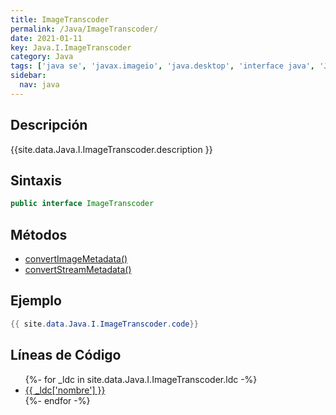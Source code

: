 ```yaml
---
title: ImageTranscoder
permalink: /Java/ImageTranscoder/
date: 2021-01-11
key: Java.I.ImageTranscoder
category: Java
tags: ['java se', 'javax.imageio', 'java.desktop', 'interface java', 'Java 1.0']
sidebar: 
  nav: java
---
```


## Descripción
{{site.data.Java.I.ImageTranscoder.description }}

## Sintaxis
~~~java
public interface ImageTranscoder
~~~

## Métodos
* [convertImageMetadata()](/Java/ImageTranscoder/convertImageMetadata)
* [convertStreamMetadata()](/Java/ImageTranscoder/convertStreamMetadata)

## Ejemplo
~~~java
{{ site.data.Java.I.ImageTranscoder.code}}
~~~

## Líneas de Código
<ul>
{%- for _ldc in site.data.Java.I.ImageTranscoder.ldc -%}
   <li>
       <a href="{{_ldc['url'] }}">{{ _ldc['nombre'] }}</a>
   </li>
{%- endfor -%}
</ul>
